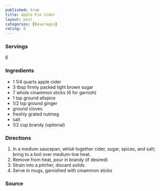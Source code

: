 ```yaml
---
published: true
title: Apple Pie Cider
layout: post
categories: [Beverages]
rating: 0
---
```

### Servings
6

### Ingredients
- 1 1/4 quarts apple cider
- 3 tbsp firmly packed light brown sugar
- 7 whole cinammon sticks (6 for garnish)
- 1 tsp ground allspice
- 1/2 tsp ground ginger
- ground cloves
- freshly grated nutmeg
- salt
- 1/2 cup brandy (optional)

### Directions
1. In a medium saucepan, whisk together cider, sugar, spices, and salt; bring to a boil over medium-low heat.
2. Remove from heat, pour in brandy (if desired)
3. Strain into a pitcher, discard solids.
4. Serve in mugs, garnished with cinammon sticks

### Source

